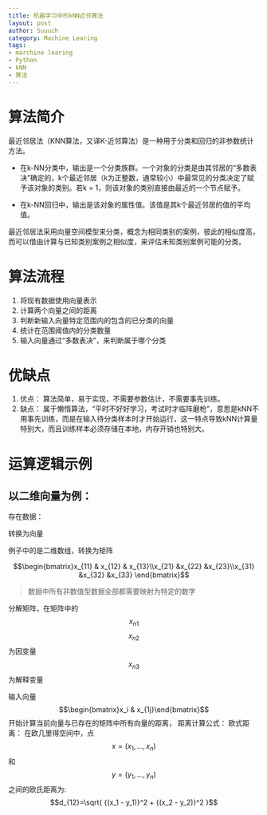 ```yaml
---
title: 机器学习中的kNN近邻算法
layout: post
author: Suuuch
category: Machine Learing
tags:
- marchine learing
- Python
- kNN
- 算法
---
```

# 算法简介

最近邻居法（KNN算法，又译K-近邻算法）是一种用于分类和回归的非参数统计方法。

- 在k-NN分类中，输出是一个分类族群。一个对象的分类是由其邻居的“多数表决”确定的，k个最近邻居（k为正整数，通常较小）中最常见的分类决定了赋予该对象的类别。若k = 1，则该对象的类别直接由最近的一个节点赋予。

- 在k-NN回归中，输出是该对象的属性值。该值是其k个最近邻居的值的平均值。

最近邻居法采用向量空间模型来分类，概念为相同类别的案例，彼此的相似度高，而可以借由计算与已知类别案例之相似度，来评估未知类别案例可能的分类。

# 算法流程

1. 将现有数据使用向量表示
2. 计算两个向量之间的距离
3. 判断新输入向量特定范围内的包含的已分类的向量
4. 统计在范围阈值内的分类数量
5. 输入向量通过“多数表决”，来判断属于哪个分类

# 优缺点

1. 优点：
	算法简单，易于实现，不需要参数估计，不需要事先训练。
2. 缺点：
	属于懒惰算法，“平时不好好学习，考试时才临阵磨枪”，意思是kNN不用事先训练，而是在输入待分类样本时才开始运行，这一特点导致kNN计算量特别大，而且训练样本必须存储在本地，内存开销也特别大。

# 运算逻辑示例

##  以二维向量为例：

存在数据：





转换为向量

例子中的是二维数组，转换为矩阵

$$\begin{bmatrix}x_{11} & x_{12} & x_{13}\\x_{21} &x_{22} &x_{23}\\x_{31} &x_{32} &x_{33} \end{bmatrix}$$ 

> 数据中所有非数值型数据全部都需要映射为特定的数字

分解矩阵，在矩阵中的$$x_{n1}$$ $$x_{n2}$$ 为因变量 $$x_{n3}$$为解释变量

输入向量$$\begin{bmatrix}x_i & x_{1j}\end{bmatrix}$$
开始计算当前向量与已存在的矩阵中所有向量的距离，
距离计算公式：
欧式距离：
在欧几里得空间中，点$$x =(x_1,...,x_n)$$和 $$y =(y_1,...,y_n)$$之间的欧氏距离为:
$$d_{12}=\sqrt{ {(x_1 - y_1)}^2 + {(x_2 - y_2)}^2 }$$

